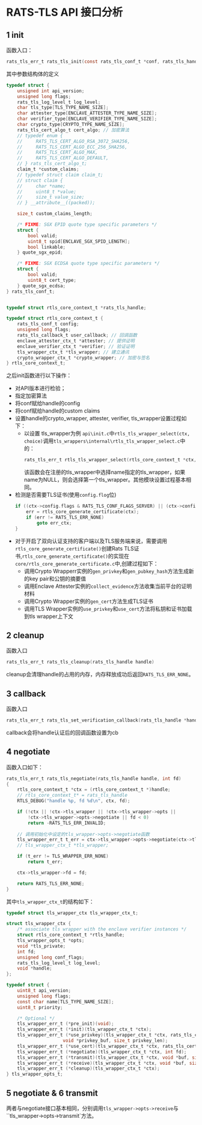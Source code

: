 # RATS-TLS API 接口分析
## 1 init
函数入口：
```C
rats_tls_err_t rats_tls_init(const rats_tls_conf_t *conf, rats_tls_handle *handle)
```
其中参数结构体的定义
```C
typedef struct {
	unsigned int api_version;
	unsigned long flags;
	rats_tls_log_level_t log_level; 
	char tls_type[TLS_TYPE_NAME_SIZE];
	char attester_type[ENCLAVE_ATTESTER_TYPE_NAME_SIZE];
	char verifier_type[ENCLAVE_VERIFIER_TYPE_NAME_SIZE];
	char crypto_type[CRYPTO_TYPE_NAME_SIZE];
	rats_tls_cert_algo_t cert_algo; // 加密算法
    // typedef enum {
    //     RATS_TLS_CERT_ALGO_RSA_3072_SHA256,
    //     RATS_TLS_CERT_ALGO_ECC_256_SHA256,
    //     RATS_TLS_CERT_ALGO_MAX,
    //     RATS_TLS_CERT_ALGO_DEFAULT,
    // } rats_tls_cert_algo_t;
	claim_t *custom_claims;
    // typedef struct claim claim_t;
    // struct claim {
    //     char *name;
    //     uint8_t *value;
    //     size_t value_size;
    // } __attribute__((packed));

	size_t custom_claims_length;

	/* FIXME: SGX EPID quote type specific parameters */
	struct {
		bool valid;
		uint8_t spid[ENCLAVE_SGX_SPID_LENGTH];
		bool linkable;
	} quote_sgx_epid;

	/* FIXME: SGX ECDSA quote type specific parameters */
	struct {
		bool valid;
		uint8_t cert_type;
	} quote_sgx_ecdsa;
} rats_tls_conf_t;


typedef struct rtls_core_context_t *rats_tls_handle;

typedef struct rtls_core_context_t {
	rats_tls_conf_t config;
	unsigned long flags;
	rats_tls_callback_t user_callback; // 回调函数
	enclave_attester_ctx_t *attester; // 提供证明
	enclave_verifier_ctx_t *verifier; // 验证证明
	tls_wrapper_ctx_t *tls_wrapper; // 建立通讯
	crypto_wrapper_ctx_t *crypto_wrapper; // 加密与签名
} rtls_core_context_t;
```
之后init函数进行以下操作：
+ 对API版本进行检验；
+ 指定加密算法
+ 将conf赋给handle的config
+ 将conf赋给handle的custom claims
+  设置handle的crypto_wrapper, attester, verifier, tls_wrapper设置过程如下：
    - 以设置 tls_wrapper为例
		`api\init.c`中`rtls_tls_wrapper_select(ctx, choice)`调用`tls_wrappers\internal\rtls_tls_wrapper_select.c`中的：
		```C
		rats_tls_err_t rtls_tls_wrapper_select(rtls_core_context_t *ctx, const char *name)
		```
		该函数会在注册的tls_wrapper中选择name指定的tls_wrapper，如果name为NULL，则会选择第一个tls_wrapper。其他模块设置过程基本相同。
+ 检测是否需要TLS证书(使用`config.flog`位)
	```C
	if ((ctx->config.flags & RATS_TLS_CONF_FLAGS_SERVER) || (ctx->config.flags & RATS_TLS_CONF_FLAGS_MUTUAL)) {
		err = rtls_core_generate_certificate(ctx);
		if (err != RATS_TLS_ERR_NONE)
			goto err_ctx;
	}
	```
- 对于开启了双向认证支持的客户端以及TLS服务端来说，需要调用`rtls_core_generate_certificate()`创建Rats TLS证书,`rtls_core_generate_certificate()`的实现在`core/rtls_core_generate_certificate.c`中,创建过程如下：
  - 调用Crypto Wrapperr实例的`gen_privkey`和`gen_pubkey_hash`方法生成新的key pair和公钥的摘要值
  - 调用Enclave Attester实例的`collect_evidence`方法收集当前平台的证明材料
  - 调用Crypto Wrapper实例的`gen_cert`方法生成TLS证书
  - 调用TLS Wrapper实例的`use_privkey`和`use_cert`方法将私钥和证书加载到tls wrapper上下文



## 2 cleanup
函数入口
```C
rats_tls_err_t rats_tls_cleanup(rats_tls_handle handle)
```
cleanup会清理handle的占用的内存，内存释放成功后返回`RATS_TLS_ERR_NONE`。

## 3 callback
函数入口
```C
rats_tls_err_t rats_tls_set_verification_callback(rats_tls_handle *handle, rats_tls_callback_t cb)
```
callback会将handle认证后的回调函数设置为cb

## 4 negotiate
函数入口如下：
```C
rats_tls_err_t rats_tls_negotiate(rats_tls_handle handle, int fd)
{
	rtls_core_context_t *ctx = (rtls_core_context_t *)handle;
	// rtls_core_context_t* = rats_tls_handle
	RTLS_DEBUG("handle %p, fd %d\n", ctx, fd);

	if (!ctx || !ctx->tls_wrapper || !ctx->tls_wrapper->opts ||
	    !ctx->tls_wrapper->opts->negotiate || fd < 0)
		return -RATS_TLS_ERR_INVALID;
	
	// 调用初始化中设定的tls_wrapper->opts->negotiate函数
	tls_wrapper_err_t t_err = ctx->tls_wrapper->opts->negotiate(ctx->tls_wrapper, fd);
	// tls_wrapper_ctx_t *tls_wrapper;

	if (t_err != TLS_WRAPPER_ERR_NONE)
		return t_err;

	ctx->tls_wrapper->fd = fd;

	return RATS_TLS_ERR_NONE;
}
```
其中`tls_wrapper_ctx_t`的结构如下：
```C
typedef struct tls_wrapper_ctx tls_wrapper_ctx_t;

struct tls_wrapper_ctx {
	/* associate tls wrapper with the enclave verifier instances */
	struct rtls_core_context_t *rtls_handle;
	tls_wrapper_opts_t *opts;
	void *tls_private;
	int fd;
	unsigned long conf_flags;
	rats_tls_log_level_t log_level;
	void *handle;
};

typedef struct {
	uint8_t api_version;
	unsigned long flags;
	const char name[TLS_TYPE_NAME_SIZE];
	uint8_t priority;

	/* Optional */
	tls_wrapper_err_t (*pre_init)(void);
	tls_wrapper_err_t (*init)(tls_wrapper_ctx_t *ctx);
	tls_wrapper_err_t (*use_privkey)(tls_wrapper_ctx_t *ctx, rats_tls_cert_algo_t algo,
					 void *privkey_buf, size_t privkey_len);
	tls_wrapper_err_t (*use_cert)(tls_wrapper_ctx_t *ctx, rats_tls_cert_info_t *cert_info);
	tls_wrapper_err_t (*negotiate)(tls_wrapper_ctx_t *ctx, int fd);
	tls_wrapper_err_t (*transmit)(tls_wrapper_ctx_t *ctx, void *buf, size_t *buf_size);
	tls_wrapper_err_t (*receive)(tls_wrapper_ctx_t *ctx, void *buf, size_t *buf_size);
	tls_wrapper_err_t (*cleanup)(tls_wrapper_ctx_t *ctx);
} tls_wrapper_opts_t;
```

## 5 negotiate & 6 transmit
两者与negotiate接口基本相同，分别调用`tls_wrapper->opts->receive`与``tls_wrapper->opts->transmit`方法。